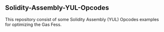 ## Solidity-Assembly-YUL-Opcodes
This repository consist of some Solidity Assembly (YUL) Opcodes examples for optimizing the Gas Fess.
